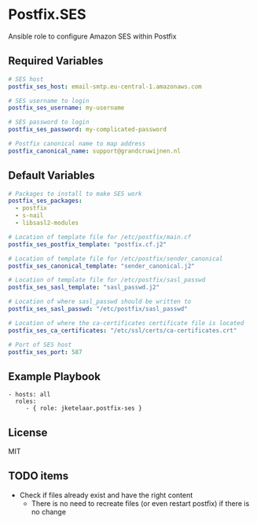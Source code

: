 Postfix.SES
=========

Ansible role to configure Amazon SES within Postfix

Required Variables
----------------

```yaml
# SES host
postfix_ses_host: email-smtp.eu-central-1.amazonaws.com

# SES username to login
postfix_ses_username: my-username

# SES password to login
postfix_ses_password: my-complicated-password

# Postfix canonical name to map address
postfix_canonical_name: support@grandcruwijnen.nl
```

Default Variables
----------------
```yaml
# Packages to install to make SES work
postfix_ses_packages:
  - postfix
  - s-nail
  - libsasl2-modules

# Location of template file for /etc/postfix/main.cf
postfix_ses_postfix_template: "postfix.cf.j2"

# Location of template file for /etc/postfix/sender_canonical
postfix_ses_canonical_template: "sender_canonical.j2"

# Location of template file for /etc/postfix/sasl_passwd
postfix_ses_sasl_template: "sasl_passwd.j2"

# Location of where sasl_passwd should be written to
postfix_ses_sasl_passwd: "/etc/postfix/sasl_passwd"

# Location of where the ca-certificates certificate file is located
postfix_ses_ca_certificates: "/etc/ssl/certs/ca-certificates.crt"

# Port of SES host
postfix_ses_port: 587
```

Example Playbook
----------------

    - hosts: all
      roles:
         - { role: jketelaar.postfix-ses }

License
-------

MIT

TODO items
------------------
- Check if files already exist and have the right content
    - There is no need to recreate files (or even restart postfix) if there is no change
